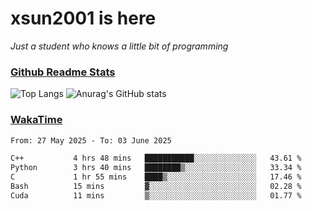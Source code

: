 # xsun2001 is here

*Just a student who knows a little bit of programming*

### [Github Readme Stats](https://github.com/anuraghazra/github-readme-stats)

![Top Langs](https://github-readme-stats.vercel.app/api/top-langs/?username=xsun2001&layout=compact&theme=radical) ![Anurag's GitHub stats](https://github-readme-stats.vercel.app/api?username=xsun2001&show_icons=true&theme=radical)

### [WakaTime](https://wakatime.com)

<!--START_SECTION:waka-->

```txt
From: 27 May 2025 - To: 03 June 2025

C++           4 hrs 48 mins   ███████████░░░░░░░░░░░░░░   43.61 %
Python        3 hrs 40 mins   ████████▒░░░░░░░░░░░░░░░░   33.34 %
C             1 hr 55 mins    ████▒░░░░░░░░░░░░░░░░░░░░   17.46 %
Bash          15 mins         ▓░░░░░░░░░░░░░░░░░░░░░░░░   02.28 %
Cuda          11 mins         ▒░░░░░░░░░░░░░░░░░░░░░░░░   01.77 %
```

<!--END_SECTION:waka-->
